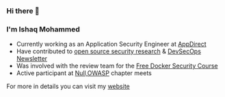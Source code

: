 ### Hi there 👋

### I'm Ishaq Mohammed

- Currently working as an Application Security Engineer at [AppDirect](https://www.linkedin.com/in/security-prince)  
- Have contributed to [open source security research](https://www.exploit-db.com/?author=9086) & [DevSecOps Newsletter](https://info.practical-devsecops.com/devsecops-newsletter)  
- Was involved with the review team for the [Free Docker Security Course](https://free-courses.practical-devsecops.com/docker-security-course/)  
- Active participant at [Null,OWASP](https://null.co.in/profile/2924-ishaq) chapter meets  


For more in details you can visit my [website](https://ishaqmohammed.me/)
